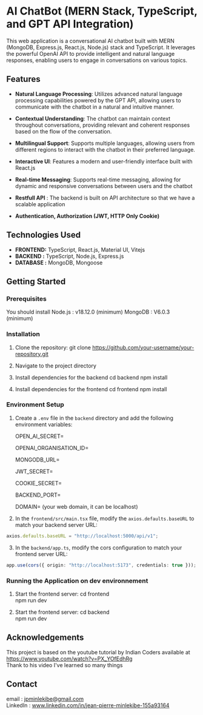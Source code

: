 # AI ChatBot (MERN Stack, TypeScript, and GPT API Integration)

This web application is a conversational AI chatbot built with MERN (MongoDB, Express.js, React.js, Node.js) stack and TypeScript. It leverages the powerful OpenAI API to provide intelligent and natural language responses, enabling users to engage in conversations on various topics.

## Features

- **Natural Language Processing**: Utilizes advanced natural language processing capabilities powered by the GPT API, allowing users to communicate with the chatbot in a natural and intuitive manner.

- **Contextual Understanding**: The chatbot can maintain context throughout conversations, providing relevant and coherent responses based on the flow of the conversation.

- **Multilingual Support**: Supports multiple languages, allowing users from different regions to interact with the chatbot in their preferred language.

- **Interactive UI**: Features a modern and user-friendly interface built with React.js

- **Real-time Messaging**: Supports real-time messaging, allowing for dynamic and responsive conversations between users and the chatbot

- **Restfull API** : The backend is built on API architecture so that we have a scalable application
- **Authentication, Authorization (JWT, HTTP Only Cookie)**

## Technologies Used

- **FRONTEND:** TypeScript, React.js, Material UI, Vitejs
- **BACKEND :** TypeScript, Node.js, Express.js
- **DATABASE :** MongoDB, Mongoose

## Getting Started

### Prerequisites
You should install
    Node.js : v18.12.0 (minimum)
    MongoDB : V6.0.3 (minimum)

### Installation

1. Clone the repository:
git clone https://github.com/your-username/your-repository.git

2. Navigate to the project directory

3. Install dependencies for the backend
cd backend
npm install

4. Install dependencies for the frontend
cd frontend
npm install

### Environment Setup

1. Create a `.env` file in the `backend` directory and add the following environment variables:

    OPEN_AI_SECRET=

    OPENAI_ORGANISATION_ID=

    MONGODB_URL=

    JWT_SECRET=

    COOKIE_SECRET=

    BACKEND_PORT=

    DOMAIN= (your web domain, it can be localhost)

2. In the `frontend/src/main.tsx` file, modify the `axios.defaults.baseURL` to match your backend server URL:

```typescript
axios.defaults.baseURL = "http://localhost:5000/api/v1";
```

3. In the `backend/app.ts`, modify the cors configuration to match your frontend server URL:

```typescript
app.use(cors({ origin: "http://localhost:5173", credentials: true }));
```

### Running the Application on dev environnement
1. Start the frontend server:
cd frontend  
npm run dev

2. Start the frontend server:
cd backend  
npm run dev

## Acknowledgements
This project is based on the youtube tutorial by Indian Coders available at https://www.youtube.com/watch?v=PX_YOfEdhRg  
Thank to his video I've learned so many things


## Contact
email : jpminlekibe@gmail.com  
LinkedIn : www.linkedin.com/in/jean-pierre-minlekibe-155a93164